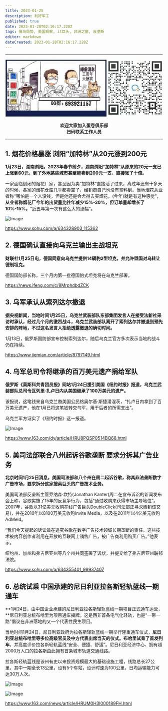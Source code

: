 ```yaml
---
title: 2023-01-25
description: 利好军工
published: true
date: 2023-01-28T02:16:17.228Z
tags: 俄乌局势, 美国观察, it巨头, 非洲之窗, 反垄断
editor: markdown
dateCreated: 2023-01-28T02:16:17.228Z
---
```


<div class="podcast-player"></div>

---

<center style="font-weight:bold;">
  <img src="/assets/join.png" alt="加入蛋卷俱乐部"><br/>
  <p>欢迎大家加入蛋卷俱乐部<br/>扫码联系工作人员</p>
</center>

---

## 1. 烟花价格暴涨 浏阳“加特林”从20元涨到200元

**1月23日，湖南浏阳。2023年春节前夕，湖南浏阳“加特林”从原来的20元一支已上涨到60元，到了外地某些城市甚至能卖到200元一支，直接涨了十倍。**



一家面临倒闭的烟花厂家，甚至因为卖“加特林”直接活了过来，离过年还有十多天的时候，各家的烟花仓库几乎都卖空了，经销商自己也没有预料到。当地烟花从业者称“哪怕是一个人没钱，但是他还是会舍得去买烟花，(今年)就是有这种感觉”，**从业者称烟花厂今年的出货量比往年减少15%-20%，但订单量却增长了10%-15%，**“近五年第一次有这么大的涨幅”。

![Image](https://img.bedtime.news/2023/01/28/63d4813dccff9.jpeg)

https://www.sohu.com/a/634328903_115362



## 2. 德国确认直接向乌克兰输出主战坦克

**财联社1月25日电，德国同意向乌克兰提供14辆豹2型坦克，并允许盟国对乌转让德制坦克。**



德国国防部长称，三个月内第一批德国豹式坦克将在乌克兰部署。

https://news.ifeng.com/c/8MrphdbdZCK



## 3. 乌军承认从索列达尔撤退

**据央视新闻，当地时间1月25日，乌克兰武装部队东部集团发言人在接受法新社采访时承认，经过几个月的激烈战斗，乌克兰武装部队离开了索列达尔并撤退到预先安排的阵地，不过这名发言人拒绝透露撤退的确切时间。**



1月13日，俄罗斯国防部宣布控制索列达尔，随后乌克兰官方多次表示当地的战斗仍在持续。

https://www.jiemian.com/article/8797149.html



## 4. 乌军总司令将继承的百万美元遗产捐给军队

**俄罗斯《莫斯科共青团员报》网站1月24日援引美国《纽约时报》报道，乌克兰武装部队总司令瓦列里·扎卢日内从美国继承了100万美元的遗产。**



该报说，这笔钱来自乌克兰裔美国公民格奥尔基·斯捷潘涅茨，“扎卢日内拿到了百万美元遗产，他在1月已将这笔钱转交乌军，用于后者的所需支出”。



乌克兰军方证实了《纽约时报》这一报道。

![Image](https://img.bedtime.news/2023/01/28/63d4813fbcbd2.jpeg)

https://www.163.com/dy/article/HRU8PQSP0514BQ68.html



## 5. 美司法部联合八州起诉谷歌垄断 要求分拆其广告业务 

**北京时间1月25日消息，美国司法部和八个州在周二起诉谷歌，称其非法垄断数字广告市场，要求拆分这家搜索巨头的广告技术业务。**



美国司法部反垄断主管乔纳森·坎特(Jonathan Kanter)周二在宣布诉讼的新闻发布会上称，谷歌实施了15年的反竞争行为，包括“通过收购来获得市场主导地位”。2007年，谷歌以31亿美元收购在线广告巨头DoubleClick(司法部正寻求撤销该交易)，并在2010年以8100万美元收购Invite Media，以及在2011年以4亿美元收购AdMeld。



“我们今天提起的诉讼旨在追究谷歌在数字广告技术领域长期垄断的责任。这些技术被内容创作者利用在开放的互联网上销售广告，被广告商利用购买广告。”他表示。



纽约州、加州和弗吉尼亚州等八个州共同签署了诉状，并提交给了弗吉尼亚州联邦法院。

https://www.sohu.com/a/634355401_99937407



## 6. 总统试乘 中国承建的尼日利亚拉各斯轻轨蓝线一期通车

**1月24日，由中国企业承建的尼日利亚拉各斯轻轨蓝线一期项目正式通车运营，**尼日利亚总统布哈里为项目通车揭牌。这是西非首条电气化轻轨，也是“一带一路”倡议在非洲落地的又一个代表性民生项目。



当地时间1月24日，尼日利亚政府为拉各斯轻轨蓝线一期举行隆重通车仪式，**尼日利亚总统布哈里等多位高级官员及中方代表出席当天的仪式。布哈里试乘了首发列车**，并高度评价拉各斯轻轨蓝线“安全、便捷、舒适”。尼日利亚经济中心、拥有超2000万人口的拉各斯由此拥有首条城市轨道交通线路。



拉各斯轻轨蓝线是该州有史以来投资规模最大的基础设施工程，线路总长27公里，其中一期全长13公里，设有5个车站，设计时速为100公里，日均运输能力可达30万人次。

![Image](https://img.bedtime.news/2023/01/28/63d481411fea8.jpeg)

![Image](https://img.bedtime.news/2023/01/28/63d48142955d6.jpeg)

https://www.163.com/news/article/HRUM0H3I000189FH.html

